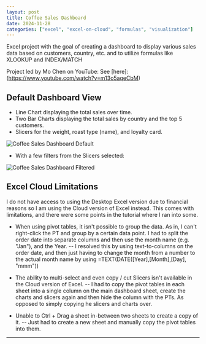 ```yaml
---
layout: post
title: Coffee Sales Dashboard
date: 2024-11-28
categories: ["excel", "excel-on-cloud", "formulas", "visualization"]
---
```


Excel project with the goal of creating a dashboard to display various sales data based on customers, country, etc. and to utilize formulas like XLOOKUP and INDEX/MATCH  

Project led by Mo Chen on YouTube: See [here]:(https://www.youtube.com/watch?v=m13o5aqeCbM)

## **Default Dashboard View**
- Line Chart displaying the total sales over time.
- Two Bar Charts displaying the total sales by country and the top 5 customers.
- Slicers for the weight, roast type (name), and loyalty card.

![Coffee Sales Dashboard Default](../img/coffee_sales_dashboard/main_dashboard.png)

- With a few filters from the Slicers selected:

![Coffee Sales Dashboard Filtered](../img/coffee_sales_dashboard/main_dashboard_filtered.png)

## **Excel Cloud Limitations** 
I do not have access to using the Desktop Excel version due to financial reasons so I am using the Cloud version of Excel instead. This comes with limitations, and there were some points in the tutorial where I ran into some.
- When using pivot tables, it isn't possible to group the data. As in, I can't right-click the PT and group by a certain data point. I had to split the order date into separate columns and then use the month name (e.g. "Jan"), and the Year.
-- I resolved this by using text-to-columns on the order date, and then just having to change the month from a number to the actual month name by using =TEXT(DATE([Year],[Month],[Day], "mmm"))

- The ability to multi-select and even copy / cut Slicers isn't available in the Cloud version of Excel.
-- I had to copy the pivot tables in each sheet into a single column on the main dashboard sheet, create the charts and slicers again and then hide the column with the PTs. As opposed to simply copying he slicers and charts over.

- Unable to Ctrl + Drag a sheet in-between two sheets to create a copy of it.
-- Just had to create a new sheet and manually copy the pivot tables into them.

---
